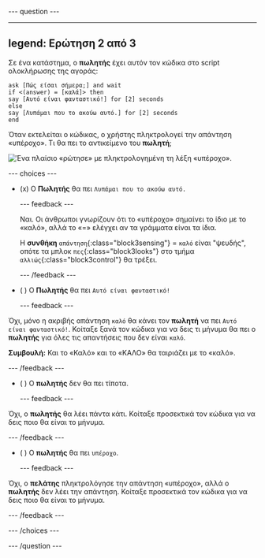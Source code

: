 
--- question ---

---
legend: Ερώτηση 2 από 3
---

Σε ένα κατάστημα, ο **πωλητής** έχει αυτόν τον κώδικα στο script ολοκλήρωσης της αγοράς:

```blocks3
ask [Πώς είσαι σήμερα;] and wait
if <(answer) = [καλά]> then
say [Αυτό είναι φανταστικό!] for [2] seconds
else
say [Λυπάμαι που το ακούω αυτό.] for [2] seconds
end
```

Όταν εκτελείται ο κώδικας, ο χρήστης πληκτρολογεί την απάντηση «υπέροχο». Τι θα πει το αντικείμενο του **πωλητή**;

![Ένα πλαίσιο «ρώτησε» με πληκτρολογημένη τη λέξη «υπέροχο».](images/quiz2.png)

--- choices ---

- (x) Ο **Πωλητής** θα πει `Λυπάμαι που το ακούω αυτό.`

  --- feedback ---

  Ναι. Οι άνθρωποι γνωρίζουν ότι το «υπέροχο» σημαίνει το ίδιο με το «καλό», αλλά το «=» ελέγχει αν τα γράμματα είναι τα ίδια.

  Η **συνθήκη** `απάντηση`{:class="block3sensing"} = `καλό` είναι "ψευδής", οπότε τα μπλοκ `πες`{:class="block3looks"} στο τμήμα `αλλιώς`{:class="block3control"} θα τρέξει.

  --- /feedback ---

- ( ) Ο **Πωλητής** θα πει `Αυτό είναι φανταστικό!`

  --- feedback ---

Όχι, μόνο η ακριβής απάντηση `καλό` θα κάνει τον **πωλητή** να πει `Αυτό είναι φανταστικό!`. Κοίταξε ξανά τον κώδικα για να δεις τι μήνυμα θα πει ο **πωλητής** για όλες τις απαντήσεις που δεν είναι `καλό`.

**Συμβουλή:** Και το «Καλό» και το «ΚΑΛΟ» θα ταιριάζει με το «καλό».

  --- /feedback ---

- ( ) Ο **πωλητής** δεν θα πει τίποτα.

  --- feedback ---

Όχι, ο **πωλητής** θα λέει πάντα κάτι. Κοίταξε προσεκτικά τον κώδικα για να δεις ποιο θα είναι το μήνυμα.

  --- /feedback ---

- ( ) Ο **πωλητής** θα πει `υπέροχο`.

  --- feedback ---

Όχι, ο **πελάτης** πληκτρολόγησε την απάντηση «υπέροχο», αλλά ο **πωλητής** δεν λέει την απάντηση. Κοίταξε προσεκτικά τον κώδικα για να δεις ποιο θα είναι το μήνυμα.

  --- /feedback ---

--- /choices ---

--- /question ---
